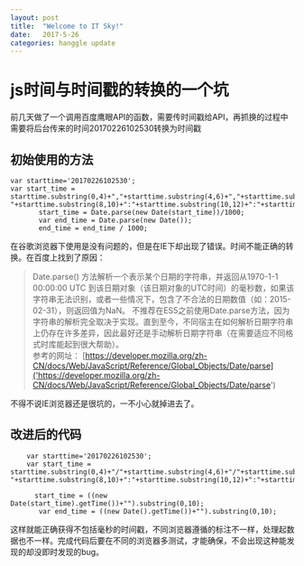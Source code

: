 ```yaml
---
layout: post
title:  "Welcome to IT Sky!"
date:   2017-5-26 
categories: hanggle update
---
```


#  js时间与时间戳的转换的一个坑
前几天做了一个调用百度鹰眼API的函数，需要传时间戳给API，再抓换的过程中需要将后台传来的时间20170226102530转换为时间戳
##  初始使用的方法
```
var starttime='20170226102530';
var start_time = starttime.substring(0,4)+","+starttime.substring(4,6)+","+starttime.substring(6,8)+" "+starttime.substring(8,10)+":"+starttime.substring(10,12)+":"+starttime.substring(12,14)
       start_time = Date.parse(new Date(start_time))/1000;
       var end_time = Date.parse(new Date());  
       end_time = end_time / 1000;
```
在谷歌浏览器下使用是没有问题的，但是在IE下却出现了错误。时间不能正确的转换。在百度上找到了原因：
>Date.parse() 方法解析一个表示某个日期的字符串，并返回从1970-1-1 00:00:00 UTC 到该日期对象（该日期对象的UTC时间）的毫秒数，如果该字符串无法识别，或者一些情况下，包含了不合法的日期数值（如：2015-02-31），则返回值为NaN。
>不推荐在ES5之前使用Date.parse方法，因为字符串的解析完全取决于实现。直到至今，不同宿主在如何解析日期字符串上仍存在许多差异，因此最好还是手动解析日期字符串（在需要适应不同格式时库能起到很大帮助）。     
> 参考的网址：
[https://developer.mozilla.org/zh-CN/docs/Web/JavaScript/Reference/Global_Objects/Date/parse]('https://developer.mozilla.org/zh-CN/docs/Web/JavaScript/Reference/Global_Objects/Date/parse')

不得不说IE浏览器还是很坑的，一不小心就掉进去了。
##  改进后的代码
```
    var starttime='20170226102530';
    var start_time = starttime.substring(0,4)+"/"+starttime.substring(4,6)+"/"+starttime.substring(6,8)+"             "+starttime.substring(8,10)+":"+starttime.substring(10,12)+":"+starttime.substring(12,14)
           
      start_time = ((new Date(start_time).getTime())+"").substring(0,10);  
       var end_time = ((new Date().getTime())+"").substring(0,10);  
```
这样就能正确获得不包括毫秒的时间戳，不同浏览器遵循的标注不一样，处理起数据也不一样。完成代码后要在不同的浏览器多测试，才能确保，不会出现这种能发现的却没即时发现的bug。
